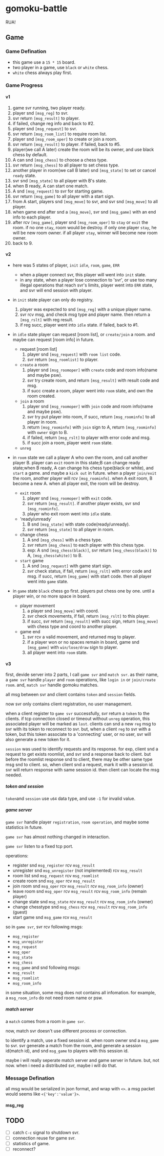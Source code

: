 # gomoku-battle
RUA!

## Game

### Game Defination
- this game use a `15 * 15` board.
- two player in a game, use `black` or `white` chess.
- `white` chess always play first.

### Game Progress

#### v1
1. game svr running, two player ready.
2. player snd `[msg_reg]` to svr.
3. svr return `[msg_result]` to player.
4. if failed, change reg info and back to #2.
5. player snd `[msg_request]` to svr.
6. svr return `[msg_room_list]` to require room list.
7. player snd `[msg_room_oper]` to create or join a room.
8. svr return `[msg_result]` to player. if failed, back to #5.
9. player(we call A later) create the room will be its owner, and use black chess by default.
10. A can snd `[msg_chess]` to choose a chess type.
11. svr return `[msg_chess]` to all player to set chess type.
12. another player in room(we call B later) snd `[msg_state]` to set or cancel `ready` state.
13. svr snd `[msg_state]` to all player with B's state.
14. when B ready, A can start one match.
15. A snd `[msg_request]` to svr for starting game.
16. svr return `[msg_game]` to all player with a start sign.
17. from A start, players snd `[msg_move]` to svr, and svr snd `[msg_move]` to all player.
18. when game end after snd a `[msg_move]`, svr snd `[msg_game]` with an end info to each player.
19. after rcv `[msg_game]`, player snd `[msg_room_oper]` to `stay` or `exit` the room.
    if no one `stay`, room would be destroy. 
    if only one player `stay`, he will be new room owner.
    if all player `stay`, winner will become new room owner.
20. back to 9.

#### v2

- here was 5 states of player, `init` `idle`, `room`, `game`, `ERR`
  - when a player connect svr, this player will went into `init` state.
  - in any state, when a player lose connection to 'svr', or use too many illegal operations that reach svr's limits, player went into `ERR` state, and svr will end session with player.
- in `init` state
  player can only do registry.
  1. player was expected to snd `[msg_reg]` with a unique player name.
  2. svr rcv msg, and check msg type and player name. then return a `[msg_rslt]` with reg result.
  3. if reg succ, player went into `idle` state. if failed, back to #1.

- in `idle` state
  player can request [room list], or `create/join` a room. and maybe can request [room info] in future.
  - request [room list]
    1. player snd `[msg_request]` with `room list` code.
    2. svr return `[msg_roomlist]` to player.
  - `create` a room
    1. player snd `[msg_roomoper]` with `create` code and room info(name and maybe psw).
    2. svr try create room, and return `[msg_result]` with result code and msg.
    3. if succ create a room, player went into `room` state, and own the room created.
  - `join` a room
    1. player snd `[msg_roomoper]` with `join` code and room info(name and maybe psw).
    2. svr try put player into room, if succ, return `[msg_roominfo]` to all player in room. 
    3. return `[msg_roominfo]` with `join` sign to A, return `[msg_roominfo]` with `owner` sign to B.
    4. if failed, return `[msg_rslt]` to player with error code and msg.
    5. if succ join a room, player went `room` state.
  - `unreg`
- in `room` state
  we call a player A who own the room, and call another player B.
  player can `exit` room in this state;B can change ready state;when B ready, A can change his chess type(black or white), and `start` a game.
  and maybe a `kick out` in future.
  when a player `join/exit` the room, another player will rcv `[msg_roominfo]`.
  when A exit room, B become a new A.
  when all player exit, the room will be destroy.

  - `exit` room
    1. player snd `[msg_roomoper]` with `exit` code.
    2. svr return `[msg_result]`. if another player exists, svr snd `[msg_roominfo]`.
    3. player who exit room went into `idle` state.
  - 'ready/unready`
    1. B snd `[msg_state]` with state code(ready/unready).
    2. svr return `[msg_state]` to all player in room.
  - change chess
    1. A snd `[msg_chess]` with a chess type.
    2. svr return `[msg_chess]` to each player with this chess type.
    3. exp: A snd `[msg_chess(black)]`, svr return `[msg_chess(black)]` to A, `[msg_chess(white)]` to B.
  - `start` game
    1. A snd `[msg_request]` with game start sign.
    2. svr check status, if fail, return `[msg_rslt]` with error code and msg. if succ, return `[msg_game]` with start code. then all player went into `game` state.

- in `game` state
  `black` chess go first. players put chess one by one. until a player win, or no more space in board.
  - player movement
    1. a player snd `[msg_move]` with coord.
    2. svr check movements, if fail, return `[msg_rslt]` to this player.
    3. if succ, svr return `[msg_result]` with succ sign, return `[msg_move]` with chess type and coord to another player.
  - game end
    1. svr rcv a valid movement, and returned msg to player. 
    2. if a player won or no spaces remain in board, game snd `[msg_game]` with `win/lose/draw` sign to player. 
    3. all player went into `room` state.  

#### v3

first, devide server into 2 parts, I call `game svr` and `match svr`. as their name, a `game svr` handle `player` and `room` operations, like `login in` or `join/create room`. and, `match svr` handle gomoku matches.

all msg between svr and client contains `token` and `session` fields.

now svr only contains client registration, no user management. 

when a client register to `game svr` successfully, svr return a `token` to the clients.
if tcp connection closed or timeout without `unreg` operation, this associated player will be marked as `lost`.
clients can snd a new `reg` msg to svr with its token to reconnect to svr.
but, when a client `reg` to svr with a token, but this token associate to a 'connecting' user, or no user, svr will also generate a new token for it.


`session` was used to identify requests and its response. for exp, client snd a request to get exists roomlist, and svr snd a response back to client.  but before the roomlist response snd to client, there may be other same type msg snd to client. so, when client snd a request, mark it with a session id. svr will return response with same session id. then client can locate the msg needed.

##### token and session

`token`and `session` use `u64` data type, and use `-1` for invalid value.


##### game server

`game svr` handle player `registration`, `room operation`, and maybe some statistics in future.

`game svr` has almost nothing changed in interaction.

`game svr` listen to a fixed tcp port.

operations:
- register
  snd `msg_register`
  rcv `msg_result`
- unregister
  snd `msg_unregister` (not implemented)
  rcv `msg_result`
- room list
  snd `msg_request`
  rcv `msg_roomlist`
- create room
  snd `msg_oper`
  rcv `msg_result`
- join room
  snd `msg_oper`
  rcv `msg_result`
  rcv `msg_room_info` (owner)
- leave room
  snd `msg_oper`
  rcv `msg_result`
  rcv `msg_room_info` (remain player)
- change state
  snd `msg_state`
  rcv `msg_result`
  rcv `msg_room_info` (owner)
- change chesstype
  snd `msg_chess`
  rcv `msg_result`
  rcv `msg_room_info` (guest)
- start game
  snd `msg_game`
  rcv `msg_result`
  
so in `game svr`, svr rcv following msgs:
- `msg_register`
- `msg_unregister`
- `msg_request`
- `msg_oper`
- `msg_state`
- `msg_chess`
- `msg_game`
and snd following msgs:
- `msg_result`
- `msg_roomlist`
- `msg_room_info`

in some situation, some msg does not contains all infomation.
for example, a `msg_room_info` do not need room name or psw.

##### match server

a `match` comes from a room in `game svr`.

now, match svr doesn't use different process or connection.

to identify a match, use a fixed session id.
when room owner snd a `msg_game` to svr. svr generate a match from the room, and generate a session id(match id), and snd `msg_game` to players with this session id.

maybe i will really seperate match server and game server in future.
but, not now. when i need a distributed svr, maybe i will do that.

### Message Defination

all msg would be serialized in json format, and wrap with `<>`.
a msg packet would seems like `<{'key':'value'}>`.

#### msg_reg


## TODO

- [ ] catch `C-c` signal to shutdown svr.
- [ ] connection reuse for game svr.
- [ ] statistics of game.
- [ ] reconnect?
